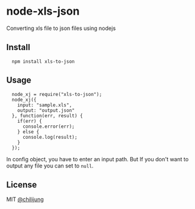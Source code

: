 # node-xls-json

Converting xls file to json files using nodejs

## Install

```
  npm install xls-to-json
```

## Usage

```
  node_xj = require("xls-to-json");
  node_xj({
    input: "sample.xls", 
    output: "output.json"
  }, function(err, result) {
    if(err) {
      console.error(err);
    } else {
      console.log(result);
    }
  });
```

In config object, you have to enter an input path. But If you don't want to output any file you can set to `null`.

## License

MIT [@chilijung](http://github.com/chilijung)

